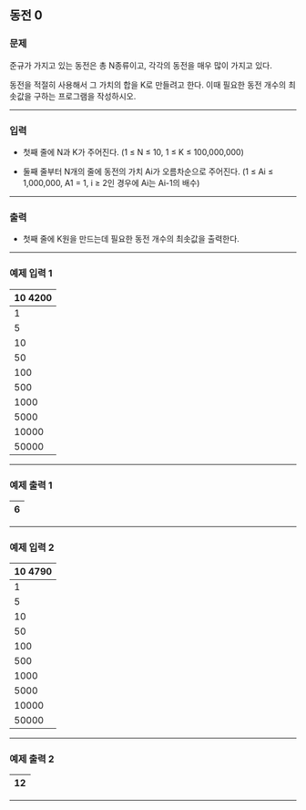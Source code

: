 동전 0
-------------
### 문제

준규가 가지고 있는 동전은 총 N종류이고, 각각의 동전을 매우 많이 가지고 있다.

동전을 적절히 사용해서 그 가치의 합을 K로 만들려고 한다. 이때 필요한 동전 개수의 최솟값을 구하는 프로그램을 작성하시오.

- - -

### 입력
* 첫째 줄에 N과 K가 주어진다. (1 ≤ N ≤ 10, 1 ≤ K ≤ 100,000,000)

* 둘째 줄부터 N개의 줄에 동전의 가치 Ai가 오름차순으로 주어진다. (1 ≤ Ai ≤ 1,000,000, A1 = 1, i ≥ 2인 경우에 Ai는 Ai-1의 배수)

- - -

### 출력
* 첫째 줄에 K원을 만드는데 필요한 동전 개수의 최솟값을 출력한다.

- - -

### 예제 입력 1
|10 4200|
|:---|
|1|
|5|
|10|
|50|
|100|
|500|
|1000|
|5000|
|10000|
|50000|

- - -

### 예제 출력 1
|6|
|:---|

- - -

### 예제 입력 2
|10 4790|
|:---|
|1|
|5|
|10|
|50|
|100|
|500|
|1000|
|5000|
|10000|
|50000|

- - -

### 예제 출력 2
|12|
|:---|

- - -